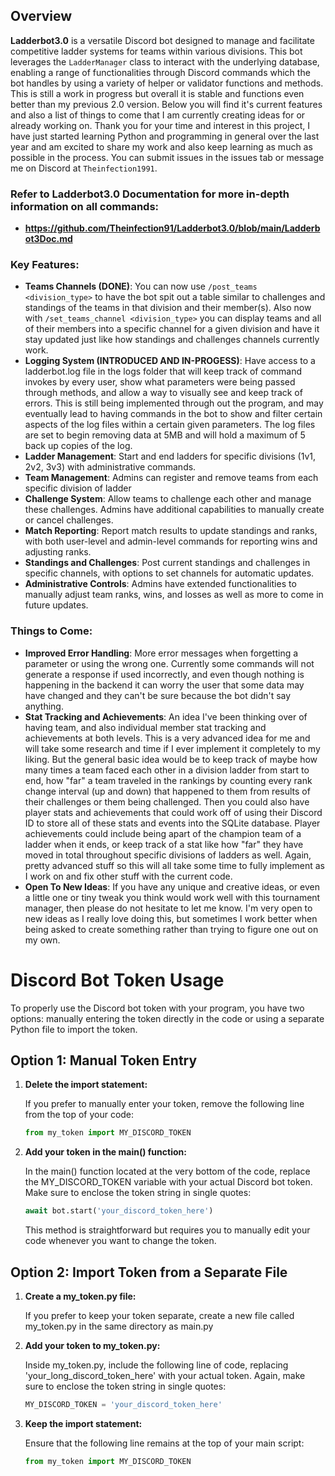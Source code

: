 ## Overview
**Ladderbot3.0** is a versatile Discord bot designed to manage and facilitate competitive ladder systems for teams within various divisions. This bot leverages the `LadderManager` class to interact with the underlying database, enabling a range of functionalities through Discord commands which the bot handles by using a variety of helper or validator functions and methods. This is still a work in progress but overall it is stable and functions even better than my previous 2.0 version. Below you will find it's current features and also a list of things to come that I am currently creating ideas for or already working on. Thank you for your time and interest in this project, I have just started learning Python and programming in general over the last year and am excited to share my work and also keep learning as much as possible in the process. You can submit issues in the issues tab or message me on Discord at `Theinfection1991`.

### **Refer to Ladderbot3.0 Documentation for more in-depth information on all commands:** 
- **https://github.com/Theinfection91/Ladderbot3.0/blob/main/Ladderbot3Doc.md**

### Key Features:
- **Teams Channels (DONE)**: You can now use ```/post_teams <division_type>``` to have the bot spit out a table similar to challenges and standings of the teams in that division and their member(s). Also now with ```/set_teams_channel <division_type>``` you can display teams and all of their members into a specific channel for a given division and have it stay updated just like how standings and challenges channels currently work.
- **Logging System (INTRODUCED AND IN-PROGESS)**: Have access to a ladderbot.log file in the logs folder that will keep track of command invokes by every user, show what parameters were being passed through methods, and allow a way to visually see and keep track of errors. This is still being implemented through out the program, and may eventually lead to having commands in the bot to show and filter certain aspects of the log files within a certain given parameters. The log files are set to begin removing data at 5MB and will hold a maximum of 5 back up copies of the log.
- **Ladder Management**: Start and end ladders for specific divisions (1v1, 2v2, 3v3) with administrative commands.
- **Team Management**: Admins can register and remove teams from each specific division of ladder
- **Challenge System**: Allow teams to challenge each other and manage these challenges. Admins have additional capabilities to manually create or cancel challenges.
- **Match Reporting**: Report match results to update standings and ranks, with both user-level and admin-level commands for reporting wins and adjusting ranks.
- **Standings and Challenges**: Post current standings and challenges in specific channels, with options to set channels for automatic updates.
- **Administrative Controls**: Admins have extended functionalities to manually adjust team ranks, wins, and losses as well as more to come in future updates.

### Things to Come:

- **Improved Error Handling**: More error messages when forgetting a parameter or using the wrong one. Currently some commands will not generate a response if used incorrectly, and even though nothing is happening in the backend it can worry the user that some data may have changed and they can't be sure because the bot didn't say anything.
- **Stat Tracking and Achievements**: An idea I've been thinking over of having team, and also individual member stat tracking and achievements at both levels. This is a very advanced idea for me and will take some research and time if I ever implement it completely to my liking. But the general basic idea would be to keep track of maybe how many times a team faced each other in a division ladder from start to end, how "far" a team traveled in the rankings by counting every rank change interval (up and down) that happened to them from results of their challenges or them being challenged. Then you could also have player stats and achievements that could work off of using their Discord ID to store all of these stats and events into the SQLite database. Player achievements could include being apart of the champion team of a ladder when it ends, or keep track of a stat like how "far" they have moved in total throughout specific divisions of ladders as well. Again, pretty advanced stuff so this will all take some time to fully implement as I work on and fix other stuff with the current code.
- **Open To New Ideas**: If you have any unique and creative ideas, or even a little one or tiny tweak you think would work well with this tournament manager, then please do not hesitate to let me know. I'm very open to new ideas as I really love doing this, but sometimes I work better when being asked to create something rather than trying to figure one out on my own.

# Discord Bot Token Usage

To properly use the Discord bot token with your program, you have two options: manually entering the token directly in the code or using a separate Python file to import the token.

## Option 1: Manual Token Entry

1. **Delete the import statement:**

   If you prefer to manually enter your token, remove the following line from the top of your code:
   
   ```python
   from my_token import MY_DISCORD_TOKEN

2. **Add your token in the main() function:**

   In the main() function located at the very bottom of the code, replace the MY_DISCORD_TOKEN variable with your actual Discord bot token. Make sure to enclose the token string in single quotes:

   ```python
   await bot.start('your_discord_token_here')
   ```
   This method is straightforward but requires you to manually edit your code whenever you want to change the token.

## Option 2: Import Token from a Separate File

1. **Create a my_token.py file:**

   If you prefer to keep your token separate, create a new file called my_token.py in the same directory as main.py

2. **Add your token to my_token.py:**

   Inside my_token.py, include the following line of code, replacing 'your_long_discord_token_here' with your actual token. Again, make sure to enclose the token string in single quotes:

   ```python
   MY_DISCORD_TOKEN = 'your_discord_token_here'
   ```

3. **Keep the import statement:**

   Ensure that the following line remains at the top of your main script:

   ```python
   from my_token import MY_DISCORD_TOKEN
   ```
